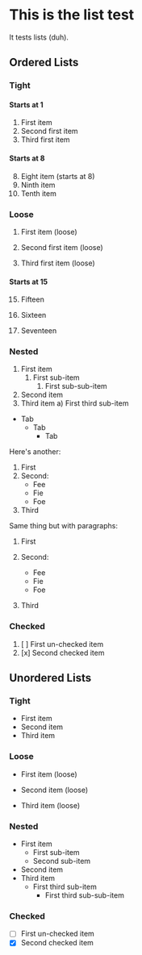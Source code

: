 # This is the list test

It tests lists (duh).

## Ordered Lists

### Tight

#### Starts at 1

1. First item
2. Second first item
3. Third first item

#### Starts at 8

8. Eight item (starts at 8)
9. Ninth item
10. Tenth item

### Loose

1. First item (loose)

2. Second first item (loose)

3. Third first item (loose)

#### Starts at 15

15. Fifteen

16. Sixteen

17. Seventeen

### Nested

1. First item
   1. First sub-item
      1. First sub-sub-item
2. Second item
3. Third item
   a) First third sub-item

- Tab
  - Tab
    - Tab

Here's another:

1. First
2. Second:
   - Fee
   - Fie
   - Foe
3. Third

Same thing but with paragraphs:

1. First

2. Second:

   - Fee
   - Fie
   - Foe

3. Third

### Checked

1. [ ] First un-checked item
2. [x] Second checked item

## Unordered Lists

### Tight

- First item
- Second item
- Third item

### Loose

- First item (loose)

- Second item (loose)

- Third item (loose)

### Nested

- First item
  - First sub-item
  - Second sub-item
- Second item
- Third item
  - First third sub-item
    - First third sub-sub-item

### Checked

- [ ] First un-checked item
- [x] Second checked item
